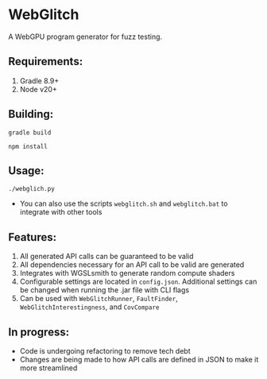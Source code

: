 # WebGlitch
A WebGPU program generator for fuzz testing. 

## Requirements:
1. Gradle 8.9+
2. Node v20+

## Building:
```console
gradle build

npm install 
```

## Usage:
```console
./webglich.py
```

* You can also use the scripts `webglitch.sh` and `webglitch.bat` to integrate with other tools

## Features:
1. All generated API calls can be guaranteed to be valid 
2. All dependencies necessary for an API call to be valid are generated
3. Integrates with WGSLsmith to generate random compute shaders 
3. Configurable settings are located in `config.json`. Additional settings can be changed when running the .jar file with CLI flags
4. Can be used with `WebGlitchRunner`, `FaultFinder`, `WebGlitchInterestingness`, and `CovCompare`

## In progress:
* Code is undergoing refactoring to remove tech debt
* Changes are being made to how API calls are defined in JSON to make it more streamlined